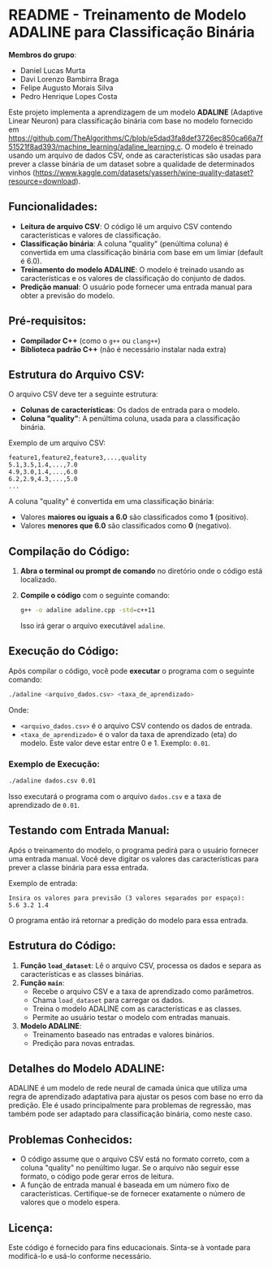 
# README - Treinamento de Modelo ADALINE para Classificação Binária

**Membros do grupo**: 

- Daniel Lucas Murta
- Davi Lorenzo Bambirra Braga
- Felipe Augusto Morais Silva
- Pedro Henrique Lopes Costa

Este projeto implementa a aprendizagem de um modelo **ADALINE** (Adaptive Linear Neuron) para classificação binária com base no modelo fornecido em https://github.com/TheAlgorithms/C/blob/e5dad3fa8def3726ec850ca66a7f51521f8ad393/machine_learning/adaline_learning.c. O modelo é treinado usando um arquivo de dados CSV, onde as características são usadas para prever a classe binária de um dataset sobre a qualidade de determinados vinhos (https://www.kaggle.com/datasets/yasserh/wine-quality-dataset?resource=download).

## Funcionalidades:

- **Leitura de arquivo CSV**: O código lê um arquivo CSV contendo características e valores de classificação.
- **Classificação binária**: A coluna "quality" (penúltima coluna) é convertida em uma classificação binária com base em um limiar (default é 6.0).
- **Treinamento do modelo ADALINE**: O modelo é treinado usando as características e os valores de classificação do conjunto de dados.
- **Predição manual**: O usuário pode fornecer uma entrada manual para obter a previsão do modelo.

## Pré-requisitos:

- **Compilador C++** (como o `g++` ou `clang++`)
- **Biblioteca padrão C++** (não é necessário instalar nada extra)

## Estrutura do Arquivo CSV:

O arquivo CSV deve ter a seguinte estrutura:
- **Colunas de características**: Os dados de entrada para o modelo.
- **Coluna "quality"**: A penúltima coluna, usada para a classificação binária.

Exemplo de um arquivo CSV:

```
feature1,feature2,feature3,...,quality
5.1,3.5,1.4,...,7.0
4.9,3.0,1.4,...,6.0
6.2,2.9,4.3,...,5.0
...
```

A coluna "quality" é convertida em uma classificação binária:
- Valores **maiores ou iguais a 6.0** são classificados como **1** (positivo).
- Valores **menores que 6.0** são classificados como **0** (negativo).

## Compilação do Código:

1. **Abra o terminal ou prompt de comando** no diretório onde o código está localizado.
2. **Compile o código** com o seguinte comando:

   ```bash
   g++ -o adaline adaline.cpp -std=c++11
   ```

   Isso irá gerar o arquivo executável `adaline`.

## Execução do Código:

Após compilar o código, você pode **executar** o programa com o seguinte comando:

```bash
./adaline <arquivo_dados.csv> <taxa_de_aprendizado>
```

Onde:
- `<arquivo_dados.csv>` é o arquivo CSV contendo os dados de entrada.
- `<taxa_de_aprendizado>` é o valor da taxa de aprendizado (eta) do modelo. Este valor deve estar entre 0 e 1. Exemplo: `0.01`.

### Exemplo de Execução:

```bash
./adaline dados.csv 0.01
```

Isso executará o programa com o arquivo `dados.csv` e a taxa de aprendizado de `0.01`.

## Testando com Entrada Manual:

Após o treinamento do modelo, o programa pedirá para o usuário fornecer uma entrada manual. Você deve digitar os valores das características para prever a classe binária para essa entrada.

Exemplo de entrada:

```
Insira os valores para previsão (3 valores separados por espaço):
5.6 3.2 1.4
```

O programa então irá retornar a predição do modelo para essa entrada.

## Estrutura do Código:

1. **Função `load_dataset`**: Lê o arquivo CSV, processa os dados e separa as características e as classes binárias.
2. **Função `main`**:
   - Recebe o arquivo CSV e a taxa de aprendizado como parâmetros.
   - Chama `load_dataset` para carregar os dados.
   - Treina o modelo ADALINE com as características e as classes.
   - Permite ao usuário testar o modelo com entradas manuais.
3. **Modelo ADALINE**:
   - Treinamento baseado nas entradas e valores binários.
   - Predição para novas entradas.

## Detalhes do Modelo ADALINE:

ADALINE é um modelo de rede neural de camada única que utiliza uma regra de aprendizado adaptativa para ajustar os pesos com base no erro da predição. Ele é usado principalmente para problemas de regressão, mas também pode ser adaptado para classificação binária, como neste caso.

## Problemas Conhecidos:

- O código assume que o arquivo CSV está no formato correto, com a coluna "quality" no penúltimo lugar. Se o arquivo não seguir esse formato, o código pode gerar erros de leitura.
- A função de entrada manual é baseada em um número fixo de características. Certifique-se de fornecer exatamente o número de valores que o modelo espera.

## Licença:

Este código é fornecido para fins educacionais. Sinta-se à vontade para modificá-lo e usá-lo conforme necessário.
